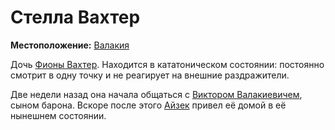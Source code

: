 # Стелла Вахтер

**Местоположение:** [Валакия](../../locations/vallaki.md)

Дочь [Фионы Вахтер](fiona-wachter.md). Находится в кататоническом состоянии: постоянно смотрит в одну точку и не реагирует на внешние раздражители.

Две недели назад она начала общаться с [Виктором Валакиевичем](viktor-vallakovich.md), сыном барона. Вскоре после этого [Айзек](izek.md) привел её домой в её нынешнем состоянии.
